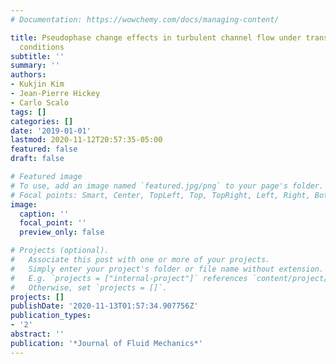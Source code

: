 ```yaml
---
# Documentation: https://wowchemy.com/docs/managing-content/

title: Pseudophase change effects in turbulent channel flow under transcritical temperature
  conditions
subtitle: ''
summary: ''
authors:
- Kukjin Kim
- Jean-Pierre Hickey
- Carlo Scalo
tags: []
categories: []
date: '2019-01-01'
lastmod: 2020-11-12T20:57:35-05:00
featured: false
draft: false

# Featured image
# To use, add an image named `featured.jpg/png` to your page's folder.
# Focal points: Smart, Center, TopLeft, Top, TopRight, Left, Right, BottomLeft, Bottom, BottomRight.
image:
  caption: ''
  focal_point: ''
  preview_only: false

# Projects (optional).
#   Associate this post with one or more of your projects.
#   Simply enter your project's folder or file name without extension.
#   E.g. `projects = ["internal-project"]` references `content/project/deep-learning/index.md`.
#   Otherwise, set `projects = []`.
projects: []
publishDate: '2020-11-13T01:57:34.907756Z'
publication_types:
- '2'
abstract: ''
publication: '*Journal of Fluid Mechanics*'
---
```

